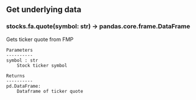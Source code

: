 ## Get underlying data 
### stocks.fa.quote(symbol: str) -> pandas.core.frame.DataFrame

Gets ticker quote from FMP

    Parameters
    ----------
    symbol : str
        Stock ticker symbol

    Returns
    ----------
    pd.DataFrame:
        Dataframe of ticker quote
